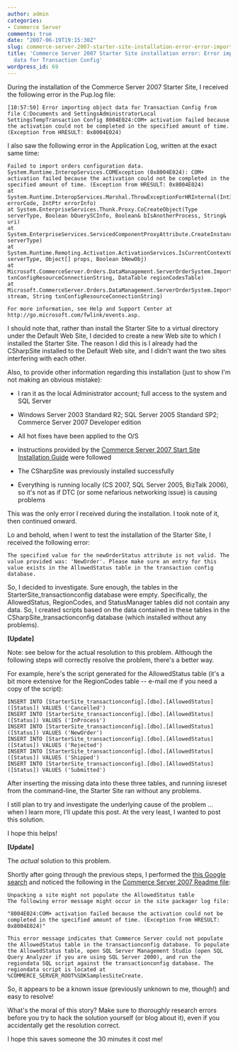 ```yaml
---
author: admin
categories:
- Commerce Server
comments: true
date: "2007-06-19T19:15:30Z"
slug: commerce-server-2007-starter-site-installation-error-error-importing-object-data-for-transaction-config
title: 'Commerce Server 2007 Starter Site installation error: Error importing object
  data for Transaction Config'
wordpress_id: 69
---
```


During the installation of the Commerce Server 2007 Starter Site, I received the following error in the Pup.log file:

	[10:57:50] Error importing object data for Transaction Config from file C:Documents and SettingsAdministratorLocal SettingsTempTransaction Config 8004E024:COM+ activation failed because the activation could not be completed in the specified amount of time. (Exception from HRESULT: 0x8004E024)

I also saw the following error in the Application Log, written at the exact same time:

	Failed to import orders configuration data. System.Runtime.InteropServices.COMException (0x8004E024): COM+ activation failed because the activation could not be completed in the specified amount of time. (Exception from HRESULT: 0x8004E024)  
	at System.Runtime.InteropServices.Marshal.ThrowExceptionForHRInternal(Int32 errorCode, IntPtr errorInfo)  
	at System.EnterpriseServices.Thunk.Proxy.CoCreateObject(Type serverType, Boolean bQuerySCInfo, Boolean& bIsAnotherProcess, String& uri)  
	at System.EnterpriseServices.ServicedComponentProxyAttribute.CreateInstance(Type serverType)  
	at System.Runtime.Remoting.Activation.ActivationServices.IsCurrentContextOK(Type serverType, Object[] props, Boolean bNewObj)  
	at Microsoft.CommerceServer.Orders.DataManagement.ServerOrderSystem.ImportRegionCodes(String txnConfigResourceConnectionString, DataTable regionCodesTable)  
	at Microsoft.CommerceServer.Orders.DataManagement.ServerOrderSystem.ImportConfigurationData(Stream stream, String txnConfigResourceConnectionString) 

	For more information, see Help and Support Center at http://go.microsoft.com/fwlink/events.asp.

I should note that, rather than install the Starter Site to a virtual directory under the Default Web Site, I decided to create a new Web site to which I installed the Starter Site. The reason I did this is I already had the CSharpSite installed to the Default Web site, and I didn't want the two sites interfering with each other.

Also, to provide other information regarding this installation (just to show I'm not making an obvious mistake):

* I ran it as the local Administrator account; full access to the system and SQL Server

* Windows Server 2003 Standard R2; SQL Server 2005 Standard SP2; Commerce Server 2007 Developer edition

* All hot fixes have been applied to the O/S

* Instructions provided by the [Commerce Server 2007 Start Site Installation Guide](http://go.microsoft.com/fwlink/?LinkId=71818) were followed

* The CSharpSite was previously installed successfully

* Everything is running locally (CS 2007, SQL Server 2005, BizTalk 2006), so it's not as if DTC (or some nefarious networking issue) is causing problems

This was the only error I received during the installation. I took note of it, then continued onward.

Lo and behold, when I went to test the installation of the Starter Site, I received the following error:

	The specified value for the newOrderStatus attribute is not valid. The value provided was: 'NewOrder'. Please make sure an entry for this value exists in the AllowedStatus table in the transaction config database. 

So, I decided to investigate. Sure enough, the tables in the StarterSite_transactionconfig database were empty. Specifically, the AllowedStatus, RegionCodes, and StatusManager tables did not contain any data. So, I created scripts based on the data contained in these tables in the CSharpSite_transactionconfig database (which installed without any problems).

**[Update]**

Note: see below for the actual resolution to this problem. Although the following steps will correctly resolve the problem, there's a better way.

For example, here's the script generated for the AllowedStatus table (it's a bit more extensive for the RegionCodes table -- e-mail me if you need a copy of the script):

	INSERT INTO [StarterSite_transactionconfig].[dbo].[AllowedStatus] ([Status]) VALUES ('Cancelled')  
	INSERT INTO [StarterSite_transactionconfig].[dbo].[AllowedStatus] ([Status]) VALUES ('InProcess')  
	INSERT INTO [StarterSite_transactionconfig].[dbo].[AllowedStatus] ([Status]) VALUES ('NewOrder')  
	INSERT INTO [StarterSite_transactionconfig].[dbo].[AllowedStatus] ([Status]) VALUES ('Rejected')  
	INSERT INTO [StarterSite_transactionconfig].[dbo].[AllowedStatus] ([Status]) VALUES ('Shipped')  
	INSERT INTO [StarterSite_transactionconfig].[dbo].[AllowedStatus] ([Status]) VALUES ('Submitted')

After inserting the missing data into these three tables, and running iisreset from the command-line, the Starter Site ran without any problems.

I still plan to try and investigate the underlying cause of the problem ... when I learn more, I'll update this post. At the very least, I wanted to post this solution.

I hope this helps!

**[Update]**

The _actual_ solution to this problem.

Shortly after going through the previous steps, I performed the [this Google search](http://www.google.com/search?hl=en&rls=com.microsoft%3Aen-us%3AIE-SearchBox&rlz=1I7GGIG&q=commerce+server+%22COM%2B+activation+failed+because+the+activation+could+not+be+completed+in+the+specified+amount+of+time.%22) and noticed the following in the [Commerce Server 2007 Readme file](http://download.microsoft.com/download/3/a/4/3a46267f-9640-4623-86a1-c63bbfea9e1d/Microsoft%20Commerce%20Server%202007%20Readme.html):

	Unpacking a site might not populate the AllowedStatus table  
	The following error message might occur in the site packager log file:

	"8004E024:COM+ activation failed because the activation could not be completed in the specified amount of time. (Exception from HRESULT: 0x8004E024)"

	This error message indicates that Commerce Server could not populate the AllowedStatus table in the transactionconfig database. To populate the AllowedStatus table, open SQL Server Management Studio (open SQL Query Analyzer if you are using SQL Server 2000), and run the regiondata SQL script against the transactionconfig database. The regiondata script is located at %COMMERCE_SERVER_ROOT%SDKSamplesSiteCreate.

So, it appears to be a known issue (previously unknown to me, though!) and easy to resolve!

What's the moral of this story? Make sure to _thoroughly_ research errors before you try to hack the solution yourself (or blog about it), even if you accidentally get the resolution correct.

I hope this saves someone the 30 minutes it cost me!